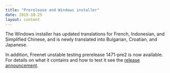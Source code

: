 ```yaml
---
title: "Prerelease and Windows installer"
date: 2015-10-25
layout: content
---
```


The Windows installer has updated translations for French, Indonesian, and
Simplified Chinese, and is newly translated into Bulgarian, Croatian,
and Japanese.

In addition, Freenet unstable testing prerelease 1471-pre2 is now available.
For details on what it contains and how to test it see the
[release announcement][announcement].

[announcement]: https://emu.freenetproject.org/pipermail/devl/2015-October/038449.html
